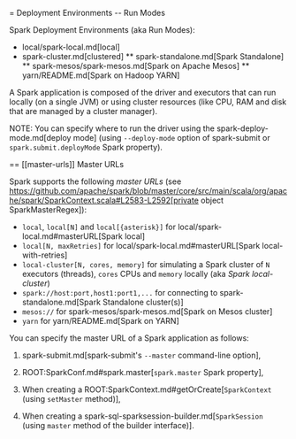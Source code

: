 = Deployment Environments -- Run Modes

Spark Deployment Environments (aka Run Modes):

* local/spark-local.md[local]
* spark-cluster.md[clustered]
** spark-standalone.md[Spark Standalone]
** spark-mesos/spark-mesos.md[Spark on Apache Mesos]
** yarn/README.md[Spark on Hadoop YARN]

A Spark application is composed of the driver and executors that can run locally (on a single JVM) or using cluster resources (like CPU, RAM and disk that are managed by a cluster manager).

NOTE: You can specify where to run the driver using the spark-deploy-mode.md[deploy mode] (using `--deploy-mode` option of spark-submit or `spark.submit.deployMode` Spark property).

== [[master-urls]] Master URLs

Spark supports the following *master URLs* (see https://github.com/apache/spark/blob/master/core/src/main/scala/org/apache/spark/SparkContext.scala#L2583-L2592[private object SparkMasterRegex]):

* `local`, `local[N]` and `local[{asterisk}]` for local/spark-local.md#masterURL[Spark local]
* `local[N, maxRetries]` for local/spark-local.md#masterURL[Spark local-with-retries]
* `local-cluster[N, cores, memory]` for simulating a Spark cluster of `N` executors (threads), `cores` CPUs and `memory` locally (aka _Spark local-cluster_)
* `spark://host:port,host1:port1,...` for connecting to spark-standalone.md[Spark Standalone cluster(s)]
* `mesos://` for spark-mesos/spark-mesos.md[Spark on Mesos cluster]
* `yarn` for yarn/README.md[Spark on YARN]

You can specify the master URL of a Spark application as follows:

1. spark-submit.md[spark-submit's `--master` command-line option],

2. ROOT:SparkConf.md#spark.master[`spark.master` Spark property],

3. When creating a  ROOT:SparkContext.md#getOrCreate[`SparkContext` (using `setMaster` method)],

4. When creating a spark-sql-sparksession-builder.md[`SparkSession` (using `master` method of the builder interface)].
